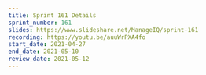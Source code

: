 ```yaml
---
title: Sprint 161 Details
sprint_number: 161
slides: https://www.slideshare.net/ManageIQ/sprint-161
recording: https://youtu.be/auuWrPXA4fo
start_date: 2021-04-27
end_date: 2021-05-10
review_date: 2021-05-12
---
```

